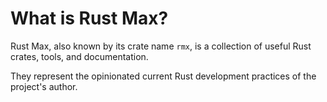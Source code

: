 # What is Rust Max?

Rust Max,
also known by its crate name `rmx`,
is a collection of useful Rust crates, tools, and documentation.

They represent the opinionated current Rust development practices
of the project's author.
